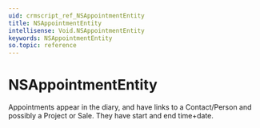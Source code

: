 ```yaml
---
uid: crmscript_ref_NSAppointmentEntity
title: NSAppointmentEntity
intellisense: Void.NSAppointmentEntity
keywords: NSAppointmentEntity
so.topic: reference
---
```


# NSAppointmentEntity

Appointments appear in the diary, and have links to a Contact/Person and possibly a Project or Sale. They have start and end time+date.

